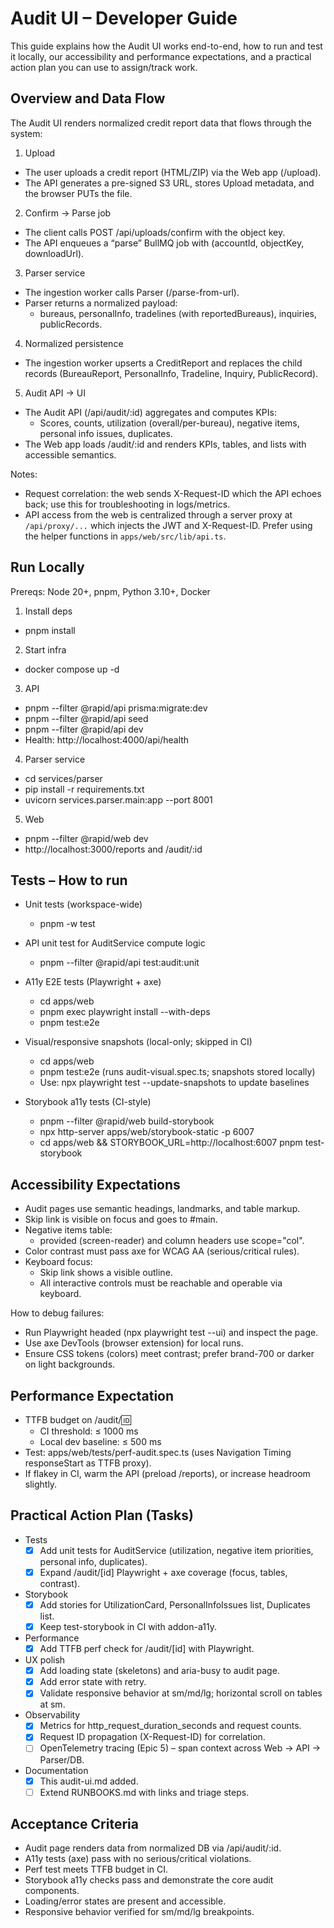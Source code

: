 # Audit UI – Developer Guide

This guide explains how the Audit UI works end-to-end, how to run and test it locally, our accessibility and performance expectations, and a practical action plan you can use to assign/track work.

## Overview and Data Flow

The Audit UI renders normalized credit report data that flows through the system:

1) Upload
- The user uploads a credit report (HTML/ZIP) via the Web app (/upload).
- The API generates a pre-signed S3 URL, stores Upload metadata, and the browser PUTs the file.

2) Confirm → Parse job
- The client calls POST /api/uploads/confirm with the object key.
- The API enqueues a “parse” BullMQ job with (accountId, objectKey, downloadUrl).

3) Parser service
- The ingestion worker calls Parser (/parse-from-url).
- Parser returns a normalized payload:
  - bureaus, personalInfo, tradelines (with reportedBureaus), inquiries, publicRecords.

4) Normalized persistence
- The ingestion worker upserts a CreditReport and replaces the child records (BureauReport, PersonalInfo, Tradeline, Inquiry, PublicRecord).

5) Audit API → UI
- The Audit API (/api/audit/:id) aggregates and computes KPIs:
  - Scores, counts, utilization (overall/per-bureau), negative items, personal info issues, duplicates.
- The Web app loads /audit/:id and renders KPIs, tables, and lists with accessible semantics.

Notes:
- Request correlation: the web sends X-Request-ID which the API echoes back; use this for troubleshooting in logs/metrics.
- API access from the web is centralized through a server proxy at `/api/proxy/...` which injects the JWT and X-Request-ID. Prefer using the helper functions in `apps/web/src/lib/api.ts`.

## Run Locally

Prereqs: Node 20+, pnpm, Python 3.10+, Docker

1) Install deps
- pnpm install

2) Start infra
- docker compose up -d

3) API
- pnpm --filter @rapid/api prisma:migrate:dev
- pnpm --filter @rapid/api seed
- pnpm --filter @rapid/api dev
- Health: http://localhost:4000/api/health

4) Parser service
- cd services/parser
- pip install -r requirements.txt
- uvicorn services.parser.main:app --port 8001

5) Web
- pnpm --filter @rapid/web dev
- http://localhost:3000/reports and /audit/:id

## Tests – How to run

- Unit tests (workspace-wide)
  - pnpm -w test

- API unit test for AuditService compute logic
  - pnpm --filter @rapid/api test:audit:unit

- A11y E2E tests (Playwright + axe)
  - cd apps/web
  - pnpm exec playwright install --with-deps
  - pnpm test:e2e

- Visual/responsive snapshots (local-only; skipped in CI)
  - cd apps/web
  - pnpm test:e2e (runs audit-visual.spec.ts; snapshots stored locally)
  - Use: npx playwright test --update-snapshots to update baselines

- Storybook a11y tests (CI-style)
  - pnpm --filter @rapid/web build-storybook
  - npx http-server apps/web/storybook-static -p 6007
  - cd apps/web && STORYBOOK_URL=http://localhost:6007 pnpm test-storybook

## Accessibility Expectations

- Audit pages use semantic headings, landmarks, and table markup.
- Skip link is visible on focus and goes to #main.
- Negative items table:
  - <caption> provided (screen-reader) and column headers use scope="col".
- Color contrast must pass axe for WCAG AA (serious/critical rules).
- Keyboard focus:
  - Skip link shows a visible outline.
  - All interactive controls must be reachable and operable via keyboard.

How to debug failures:
- Run Playwright headed (npx playwright test --ui) and inspect the page.
- Use axe DevTools (browser extension) for local runs.
- Ensure CSS tokens (colors) meet contrast; prefer brand-700 or darker on light backgrounds.

## Performance Expectation

- TTFB budget on /audit/:id:
  - CI threshold: ≤ 1000 ms
  - Local dev baseline: ≤ 500 ms
- Test: apps/web/tests/perf-audit.spec.ts (uses Navigation Timing responseStart as TTFB proxy).
- If flakey in CI, warm the API (preload /reports), or increase headroom slightly.

## Practical Action Plan (Tasks)

- Tests
  - [x] Add unit tests for AuditService (utilization, negative item priorities, personal info, duplicates).
  - [x] Expand /audit/[id] Playwright + axe coverage (focus, tables, contrast).

- Storybook
  - [x] Add stories for UtilizationCard, PersonalInfoIssues list, Duplicates list.
  - [x] Keep test-storybook in CI with addon-a11y.

- Performance
  - [x] Add TTFB perf check for /audit/[id] with Playwright.

- UX polish
  - [x] Add loading state (skeletons) and aria-busy to audit page.
  - [x] Add error state with retry.
  - [x] Validate responsive behavior at sm/md/lg; horizontal scroll on tables at sm.

- Observability
  - [x] Metrics for http_request_duration_seconds and request counts.
  - [x] Request ID propagation (X-Request-ID) for correlation.
  - [ ] OpenTelemetry tracing (Epic 5) – span context across Web → API → Parser/DB.

- Documentation
  - [x] This audit-ui.md added.
  - [ ] Extend RUNBOOKS.md with links and triage steps.

## Acceptance Criteria

- Audit page renders data from normalized DB via /api/audit/:id.
- A11y tests (axe) pass with no serious/critical violations.
- Perf test meets TTFB budget in CI.
- Storybook a11y checks pass and demonstrate the core audit components.
- Loading/error states are present and accessible.
- Responsive behavior verified for sm/md/lg breakpoints.